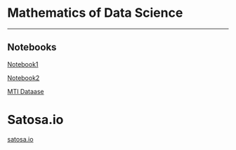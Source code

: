 # Mathematics of Data Science

<hr>


## Notebooks
[Notebook1](https://colab.research.google.com/drive/1y-yz7dJ6TTgrUzfhAHNdeqSU1HP29GZl)

[Notebook2](https://colab.research.google.com/drive/1cYJHbCGW_7ZGhqttEllTlyoAQzLBepHD)

[MTI Dataase](https://colab.research.google.com/drive/1kHdUUEayN_P7rFj0Re5Oq7_H_qj7iYFr)


# Satosa.io
[satosa.io](https://setosa.io/ev/ordinary-least-squares-regression/)
